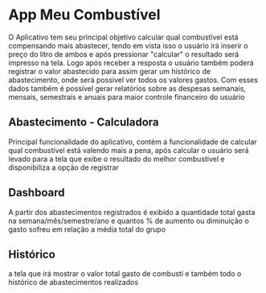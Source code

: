 # App Meu Combustível

O Aplicativo tem seu principal objetivo calcular qual combustível está compensando mais abastecer, tendo em vista isso o usuário irá inserir o preço do litro de ambos e após pressionar "calcular" o resultado será impresso na tela. Logo após receber a resposta o usuário também poderá registrar o valor abastecido para assim gerar um histórico de abastecimento, onde será possível ver todos os valores gastos. Com esses dados também é possível gerar relatórios sobre as despesas semanais, mensais, semestrais e anuais para maior controle financeiro do usuário

## Abastecimento - Calculadora
Principal funcionalidade do aplicativo, contém a funcionalidade de calcular qual combustível está valendo mais a pena, após calcular o usuário será levado para a tela que exibe o resultado do melhor combustivel e disponibiliza a opção de registrar

## Dashboard
A partir dos abastecimentos registrados é exibido a quantidade total gasta na semana/mês/semestre/ano e quantos % de aumento ou diminuição o gasto sofreu em relação a média total do grupo

## Histórico
a tela que irá mostrar o valor total gasto de combustí e também todo o histórico de abastecimentos realizados
